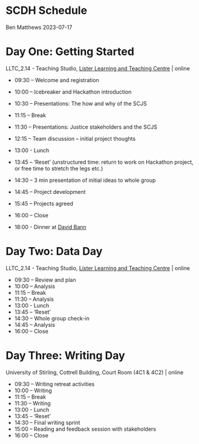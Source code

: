 SCDH Schedule
================
Ben Matthews
2023-07-17

# Day One: Getting Started

LLTC_2.14 - Teaching Studio, [Lister Learning and Teaching
Centre](https://www.ed.ac.uk/files/atoms/files/lister_learning_teaching_centre.pdf)
\| online

- 09:30 – Welcome and registration

- 10:00 – Icebreaker and Hackathon introduction

- 10:30 – Presentations: The how and why of the SCJS

- 11:15 – Break

- 11:30 – Presentations: Justice stakeholders and the SCJS

- 12:15 – Team discussion – initial project thoughts

- 13:00 - Lunch

- 13:45 – ‘Reset’ (unstructured time: return to work on Hackathon
  project, or free time to stretch the legs etc.)

- 14:30 – 3 min presentation of initial ideas to whole group

- 14:45 – Project development

- 15:45 – Projects agreed

- 16:00 – Close

- 18:00 - Dinner at [David Bann](https://www.davidbann.co.uk/)  

# Day Two: Data Day

LLTC_2.14 - Teaching Studio, [Lister Learning and Teaching
Centre](https://www.ed.ac.uk/files/atoms/files/lister_learning_teaching_centre.pdf)
\| online

- 09:30 – Review and plan
- 10:00 – Analysis
- 11:15 – Break
- 11:30 – Analysis
- 13:00 - Lunch
- 13:45 – ‘Reset’
- 14:30 – Whole group check-in
- 14:45 – Analysis
- 16:00 – Close

# Day Three: Writing Day

University of Stirling, Cottrell Building, Court Room (4C1 & 4C2) \|
online

- 09:30 – Writing retreat activities
- 10:00 – Writing
- 11:15 – Break
- 11:30 – Writing
- 13:00 - Lunch
- 13:45 – ‘Reset’
- 14:30 – Final writing sprint
- 15:00 – Reading and feedback session with stakeholders
- 16:00 – Close
